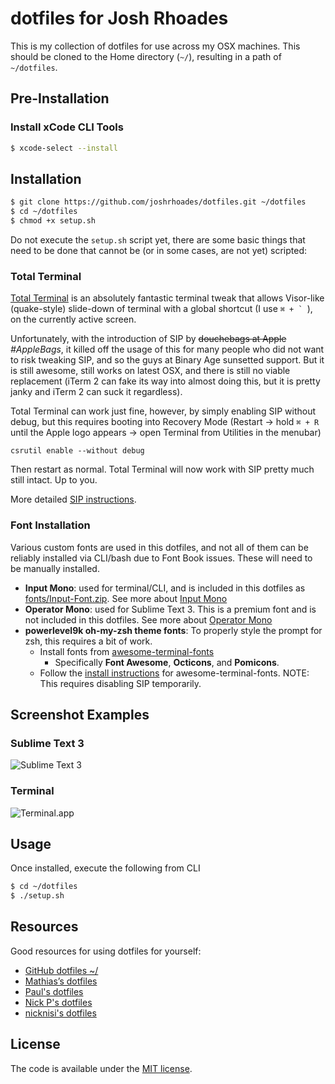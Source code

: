 # dotfiles for Josh Rhoades
This is my collection of dotfiles for use across my OSX machines. This should be cloned to the Home directory (`~/`), resulting in a path of `~/dotfiles`.

## Pre-Installation

### Install xCode CLI Tools
```sh
$ xcode-select --install
```

## Installation
```sh
$ git clone https://github.com/joshrhoades/dotfiles.git ~/dotfiles
$ cd ~/dotfiles
$ chmod +x setup.sh
```

Do not execute the `setup.sh` script yet, there are some basic things that need to be done that cannot be (or in some cases, are not yet) scripted:

### Total Terminal
[Total Terminal](http://totalterminal.binaryage.com/) is an absolutely fantastic terminal tweak that allows Visor-like (quake-style) slide-down of terminal with a global shortcut (I use ``⌘ + ` ``), on the currently active screen.

Unfortunately, with the introduction of SIP by ~~douchebags at Apple~~ _#AppleBags_, it killed off the usage of this for many people who did not want to risk tweaking SIP, and so the guys at Binary Age sunsetted support. But it is still awesome, still works on latest OSX, and there is still no viable replacement (iTerm 2 can fake its way into almost doing this, but it is pretty janky and iTerm 2 can suck it regardless).

Total Terminal can work just fine, however, by simply enabling SIP without debug, but this requires booting into Recovery Mode (Restart → hold `⌘ + R` until the Apple logo appears → open Terminal from Utilities in the menubar)
```
csrutil enable --without debug
```

Then restart as normal. Total Terminal will now work with SIP pretty much still intact. Up to you.

More detailed [SIP instructions](http://totalterminal.binaryage.com/#sip).

### Font Installation
Various custom fonts are used in this dotfiles, and not all of them can be reliably installed via CLI/bash due to Font Book issues. These will need to be manually installed.

- __Input Mono__: used for terminal/CLI, and is included in this dotfiles as [fonts/Input-Font.zip](fonts/Input-Font.zip). See more about [Input Mono](http://input.fontbureau.com/)
- __Operator Mono__: used for Sublime Text 3. This is a premium font and is not included in this dotfiles. See more about [Operator Mono](http://www.typography.com/blog/introducing-operator)
- __powerlevel9k oh-my-zsh theme fonts__: To properly style the prompt for zsh, this requires a bit of work.
    + Install fonts from [awesome-terminal-fonts](https://github.com/gabrielelana/awesome-terminal-fonts)
        * Specifically __Font Awesome__, __Octicons__, and __Pomicons__.
    + Follow the [install instructions](https://github.com/gabrielelana/awesome-terminal-fonts/wiki/OS-X) for awesome-terminal-fonts. NOTE: This requires disabling SIP temporarily.

## Screenshot Examples

### Sublime Text 3
![Sublime Text 3](https://raw.github.com/joshrhoades/dotfiles/master/screenshots/sublime-example.png)

### Terminal
![Terminal.app](https://raw.github.com/joshrhoades/dotfiles/master/screenshots/terminal-example.png)

## Usage
Once installed, execute the following from CLI
```sh
$ cd ~/dotfiles
$ ./setup.sh
```

## Resources
Good resources for using dotfiles for yourself:

- [GitHub dotfiles ~/](http://dotfiles.github.com/)
- [Mathias’s dotfiles](https://github.com/mathiasbynens/dotfiles)
- [Paul's dotfiles](https://github.com/paulirish/dotfiles)
- [Nick P's dotfiles](https://github.com/nicksp/dotfiles)
- [nicknisi's dotfiles](https://github.com/nicknisi/dotfiles)

## License

The code is available under the [MIT license](LICENSE).
